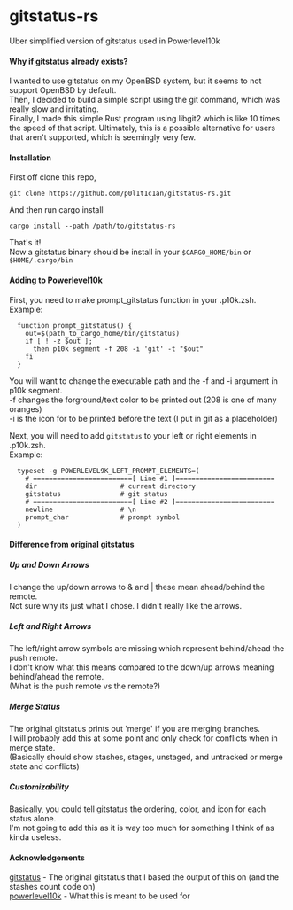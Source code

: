 # gitstatus-rs
Uber simplified version of gitstatus used in Powerlevel10k

#### Why if gitstatus already exists?
I wanted to use gitstatus on my OpenBSD system, but it seems to not support OpenBSD by default.  
Then, I decided to build a simple script using the git command, which was really slow and irritating.  
Finally, I made this simple Rust program using libgit2 which is like 10 times the speed of that script.
Ultimately, this is a possible alternative for users that aren't supported, which is seemingly very few. 

#### Installation
First off clone this repo,  
```
git clone https://github.com/p0l1t1c1an/gitstatus-rs.git
```
And then run cargo install
```
cargo install --path /path/to/gitstatus-rs
```

That's it!  
Now a gitstatus binary should be install in your `$CARGO_HOME/bin` or `$HOME/.cargo/bin`

#### Adding to Powerlevel10k

First, you need to make prompt_gitstatus function in your .p10k.zsh.  
Example:
```
  function prompt_gitstatus() {
    out=$(path_to_cargo_home/bin/gitstatus)         
    if [ ! -z $out ];      
      then p10k segment -f 208 -i 'git' -t "$out"
    fi
  }
```

You will want to change the executable path and the -f and -i argument in p10k segment.  
-f changes the forground/text color to be printed out (208 is one of many oranges)  
-i is the icon for to be printed before the text (I put in git as a placeholder)  

Next, you will need to add `gitstatus` to your left or right elements in .p10k.zsh.   
Example:
```
  typeset -g POWERLEVEL9K_LEFT_PROMPT_ELEMENTS=(
    # =========================[ Line #1 ]=========================
    dir                     # current directory
    gitstatus               # git status
    # =========================[ Line #2 ]=========================
    newline                 # \n
    prompt_char             # prompt symbol
  )
```

#### Difference from original gitstatus
##### Up and Down Arrows
I change the up/down arrows to & and | these mean ahead/behind the remote.  
Not sure why its just what I chose. I didn't really like the arrows.

##### Left and Right Arrows
The left/right arrow symbols are missing which represent behind/ahead the push remote.  
I don't know what this means compared to the down/up arrows meaning behind/ahead the remote.  
(What is the push remote vs the remote?)

##### Merge Status
The original gitstatus prints out 'merge' if you are merging branches.  
I will probably add this at some point and only check for conflicts when in merge state.  
(Basically should show stashes, stages, unstaged, and untracked or merge state and conflicts)

##### Customizability
Basically, you could tell gitstatus the ordering, color, and icon for each status alone.  
I'm not going to add this as it is way too much for something I think of as kinda useless.

#### Acknowledgements
[gitstatus](https://github.com/romkatv/gitstatus) - The original gitstatus that I based the output of this on (and the stashes count code on)  
[powerlevel10k](https://github.com/romkatv/powerlevel10k) - What this is meant to be used for


